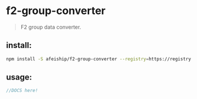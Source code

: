 # f2-group-converter
> F2 group data converter.


## install:
```bash
npm install -S afeiship/f2-group-converter --registry=https://registry.npm.taobao.org
```

## usage:
```js
//DOCS here!
```
